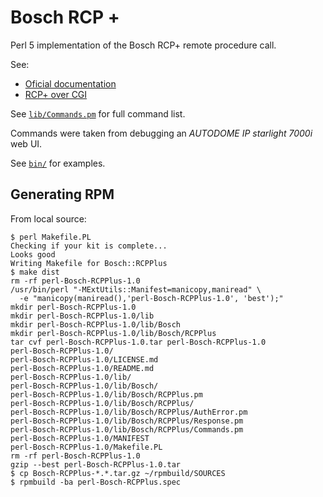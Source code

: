 # Bosch RCP +

Perl 5 implementation of the Bosch RCP+ remote procedure call.

See:
 - [Oficial documentation](https://www.boschsecurity.com/us/en/partners/integration-tools/)
 - [RCP+ over CGI](https://media.boschsecurity.com/fs/media/pb/media/partners_1/integration_tools_1/developer/rcpplus-over-cgi.pdf)


See [`lib/Commands.pm`](lib/Commands.pm) for full command list.

Commands were taken from debugging an _AUTODOME IP starlight 7000i_ web UI.

See [`bin/`](lib/) for examples.

## Generating RPM

From local source:

```
$ perl Makefile.PL
Checking if your kit is complete...
Looks good
Writing Makefile for Bosch::RCPPlus
$ make dist
rm -rf perl-Bosch-RCPPlus-1.0
/usr/bin/perl "-MExtUtils::Manifest=manicopy,maniread" \
  -e "manicopy(maniread(),'perl-Bosch-RCPPlus-1.0', 'best');"
mkdir perl-Bosch-RCPPlus-1.0
mkdir perl-Bosch-RCPPlus-1.0/lib
mkdir perl-Bosch-RCPPlus-1.0/lib/Bosch
mkdir perl-Bosch-RCPPlus-1.0/lib/Bosch/RCPPlus
tar cvf perl-Bosch-RCPPlus-1.0.tar perl-Bosch-RCPPlus-1.0
perl-Bosch-RCPPlus-1.0/
perl-Bosch-RCPPlus-1.0/LICENSE.md
perl-Bosch-RCPPlus-1.0/README.md
perl-Bosch-RCPPlus-1.0/lib/
perl-Bosch-RCPPlus-1.0/lib/Bosch/
perl-Bosch-RCPPlus-1.0/lib/Bosch/RCPPlus.pm
perl-Bosch-RCPPlus-1.0/lib/Bosch/RCPPlus/
perl-Bosch-RCPPlus-1.0/lib/Bosch/RCPPlus/AuthError.pm
perl-Bosch-RCPPlus-1.0/lib/Bosch/RCPPlus/Response.pm
perl-Bosch-RCPPlus-1.0/lib/Bosch/RCPPlus/Commands.pm
perl-Bosch-RCPPlus-1.0/MANIFEST
perl-Bosch-RCPPlus-1.0/Makefile.PL
rm -rf perl-Bosch-RCPPlus-1.0
gzip --best perl-Bosch-RCPPlus-1.0.tar
$ cp Bosch-RCPPlus-*.*.tar.gz ~/rpmbuild/SOURCES
$ rpmbuild -ba perl-Bosch-RCPPlus.spec
```
